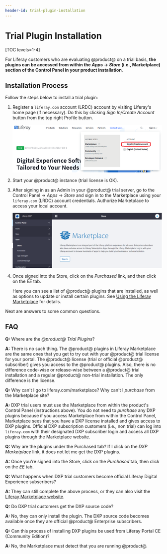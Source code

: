 ```yaml
---
header-id: trial-plugin-installation
---
```


# Trial Plugin Installation

[TOC levels=1-4]

For Liferay customers who are evaluating @product@ on a trial basis, **the
plugins can be accessed from within the *Apps* &rarr; *Store* (i.e.,
Marketplace) section of the Control Panel in your product installation**. 

## Installation Process

Follow the steps below to install a trial plugin:

1.  Register a `liferay.com` account (LRDC) account by visiting Liferay's home
    page (if necessary). Do this by clicking *Sign In/Create Account* button
    from the top right Profile button.

    ![Figure 1: Hover over the Profile button and click *Sign In/Create Account*.](../../images-dxp/liferay-com-sign-in.png)

2.  Start your @product@ instance (trial license is OK).

3.  After signing in as an Admin in your @product@ trial server, go to the
    Control Panel &rarr; *Apps* &rarr; *Store* and sign in to the Marketplace
    using your `liferay.com` (LRDC) account credentials. Authorize Marketplace
    to access your local account. 

    ![Figure 2: Click the *Store* link and authorize Marketplace to access your local account.](../../images-dxp/dxp-store-link.png)

4.  Once signed into the Store, click on the *Purchased* link, and then click on
    the *EE* tab.

    Here you can see a list of @product@ plugins that are installed, as well as
    options to update or install certain plugins. See [Using the Liferay
    Marketplace](/docs/7-2/user/-/knowledge_base/u/using-the-liferay-marketplace)
    for details. 

Next are answers to some common questions. 

## FAQ

**Q:** Where are the *@product@ Trial Plugins*?

**A:** There is no such thing. The @product@ plugins in Liferay Marketplace are
the same ones that you get to try out with your @product@ trial license for your
portal. The @product@ license (trial or official @product@ subscriber) gives you
access to the @product@ plugins. Also, there is no difference code-wise or
release-wise between a @product@ trial installation and a regular @product@
non-trial installation. The only difference is the license.

**Q:** Why can't I go to liferay.com/marketplace? Why can't I *purchase* from
the Marketplace site?

**A:** DXP trial users must use the Marketplace from within the product's
Control Panel (instructions above). You do not need to *purchase* any DXP
plugins because if you access Marketplace from within the Control Panel,
Marketplace sees that you have a DXP license installed and gives access to DXP
plugins. Official DXP subscription customers (i.e., non trial) can log into
`liferay.com` with their designated DXP subscriber login and access all DXP
plugins through the Marketplace website. 

**Q:** Why are the plugins under the Purchased tab? If I click on the *DXP 
Marketplace* link, it does not let me get the DXP plugins.

**A:** Once you're signed into the Store, click on the *Purchased* tab, then 
click on the *EE* tab.

**Q:** What happens when DXP trial customers become official Liferay Digital
Experience subscribers?

**A:** They can still complete the above process, or they can also visit the
[Liferay Marketplace website](https://www.liferay.com/marketplace).

**Q:** Do DXP trial customers get the DXP source code?

**A:** No, they can only install the plugin. The DXP source code becomes
available once they are official @product@ Enterprise subscribers.

**Q:** Can this process of installing DXP plugins be used from Liferay Portal CE
(Community Edition)?

**A:** No, the Marketplace must detect that you are running @product@.

